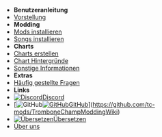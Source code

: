 - **Benutzeranleitung**
- [Vorstellung](./)
- **Modding**
- [Mods installieren](installing-mods)
- [Songs installieren](installing-songs)
- **Charts**
- [Charts erstellen](creating-charts)
- [Chart Hintergründe](chart-backgrounds)
- [Sonstige Informationen](misc-charting-info)
- **Extras**
- [Häufig gestellte Fragen](../faq)
- **Links**
- [![Discord](https://icongr.am/simple/discord.svg?colored&size=16)Discord](https://discord.gg/KVzKRsbetJ)
- [![GitHub](https://icongr.am/simple/github.svg?color=808080&size=16)[![GitHub](https://icongr.am/simple/github.svg?color=808080&size=16)GitHub](https://github.com/tc-mods/TromboneChampModdingWiki)](https://github.com/tc-mods/TromboneChampModdingWiki)
- [![Übersetzen](https://icongr.am/material/translate.svg?color=808080&size=16)Übersetzen](https://crowdin.com/project/trombone-champ-modding-wiki)
- [Über uns](../about)
